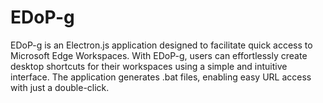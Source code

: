# EDoP-g
EDoP-g is an Electron.js application designed to facilitate quick access to Microsoft Edge Workspaces. With EDoP-g, users can effortlessly create desktop shortcuts for their workspaces using a simple and intuitive interface. The application generates .bat files, enabling easy URL access with just a double-click. 
